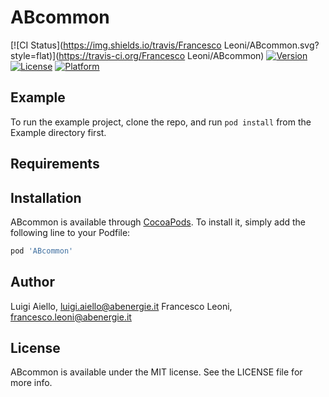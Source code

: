 # ABcommon

[![CI Status](https://img.shields.io/travis/Francesco Leoni/ABcommon.svg?style=flat)](https://travis-ci.org/Francesco Leoni/ABcommon)
[![Version](https://img.shields.io/cocoapods/v/ABcommon.svg?style=flat)](https://cocoapods.org/pods/ABcommon)
[![License](https://img.shields.io/cocoapods/l/ABcommon.svg?style=flat)](https://cocoapods.org/pods/ABcommon)
[![Platform](https://img.shields.io/cocoapods/p/ABcommon.svg?style=flat)](https://cocoapods.org/pods/ABcommon)

## Example

To run the example project, clone the repo, and run `pod install` from the Example directory first.

## Requirements

## Installation

ABcommon is available through [CocoaPods](https://cocoapods.org). To install
it, simply add the following line to your Podfile:

```ruby
pod 'ABcommon'
```

## Author

Luigi Aiello, luigi.aiello@abenergie.it
Francesco Leoni, francesco.leoni@abenergie.it

## License

ABcommon is available under the MIT license. See the LICENSE file for more info.
